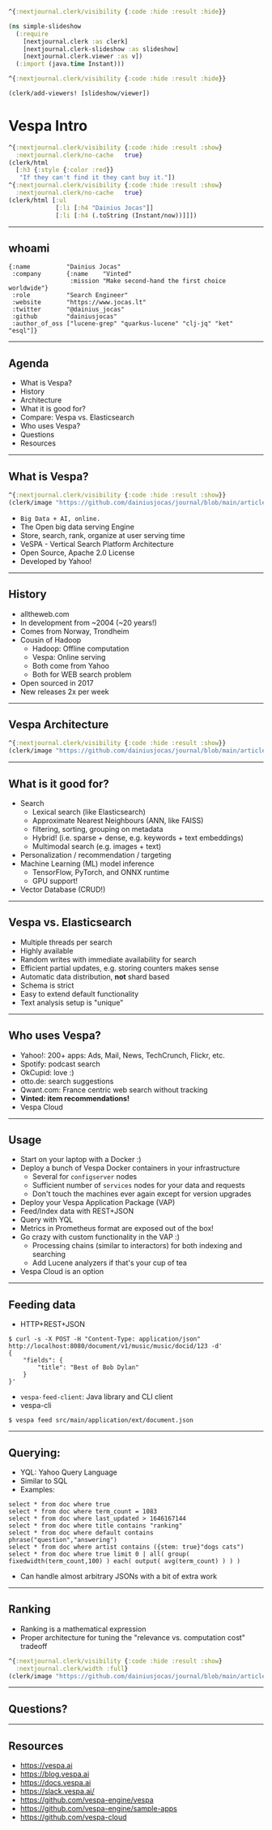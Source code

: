 ```clojure
^{:nextjournal.clerk/visibility {:code :hide :result :hide}}

(ns simple-slideshow
  (:require
    [nextjournal.clerk :as clerk]
    [nextjournal.clerk-slideshow :as slideshow]
    [nextjournal.clerk.viewer :as v])
  (:import (java.time Instant)))

^{:nextjournal.clerk/visibility {:code :hide :result :hide}}

(clerk/add-viewers! [slideshow/viewer])
```

# Vespa Intro

```clojure
^{:nextjournal.clerk/visibility {:code :hide :result :show}
  :nextjournal.clerk/no-cache   true}
(clerk/html
  [:h3 {:style {:color :red}}
   "If they can't find it they cant buy it."])
^{:nextjournal.clerk/visibility {:code :hide :result :show}
  :nextjournal.clerk/no-cache   true}
(clerk/html [:ul
             [:li [:h4 "Dainius Jocas"]]
             [:li [:h4 (.toString (Instant/now))]]])
```

---

## whoami

```edn
{:name          "Dainius Jocas"
 :company       {:name    "Vinted"
                 :mission "Make second-hand the first choice worldwide"}
 :role          "Search Engineer"
 :website       "https://www.jocas.lt"
 :twitter       "@dainius_jocas"
 :github        "dainiusjocas"
 :author_of_oss ["lucene-grep" "quarkus-lucene" "clj-jq" "ket" "esql"]}
```

---

## Agenda

- What is Vespa?
- History
- Architecture
- What it is good for?
- Compare: Vespa vs. Elasticsearch
- Who uses Vespa?
- Questions
- Resources

---

## What is Vespa?

```clojure
^{:nextjournal.clerk/visibility {:code :hide :result :show}}
(clerk/image "https://github.com/dainiusjocas/journal/blob/main/articles/vespa-intro/logo.png?raw=true")
```

- `Big Data + AI, online.`
- The Open big data serving Engine
- Store, search, rank, organize at user serving time
- VeSPA - Vertical Search Platform Architecture
- Open Source, Apache 2.0 License
- Developed by Yahoo!

---

## History

- alltheweb.com
- In development from ~2004 (~20 years!)
- Comes from Norway, Trondheim
- Cousin of Hadoop
  - Hadoop: Offline computation
  - Vespa: Online serving
  - Both come from Yahoo
  - Both for WEB search problem
- Open sourced in 2017
- New releases 2x per week

---

## Vespa Architecture

```clojure
^{:nextjournal.clerk/visibility {:code :hide :result :show}}
(clerk/image "https://github.com/dainiusjocas/journal/blob/main/articles/vespa-intro/vespa-overview.png?raw=true")
```

--- 

## What is it good for?

- Search
  - Lexical search (like Elasticsearch)
  - Approximate Nearest Neighbours (ANN, like FAISS)
  - filtering, sorting, grouping on metadata
  - Hybrid! (i.e. sparse + dense, e.g. keywords + text embeddings)
  - Multimodal search (e.g. images + text)
- Personalization / recommendation / targeting 
- Machine Learning (ML) model inference
  - TensorFlow, PyTorch, and ONNX runtime
  - GPU support!
- Vector Database (CRUD!)

---

[//]: # (## Note on Hybrid search)

[//]: # ()
[//]: # (- Keyword search can get the job done)

[//]: # (- Adding hybrid can help with)

[//]: # (  - When not enough results are retrieved)

[//]: # ()
[//]: # (---)

## Vespa vs. Elasticsearch

- Multiple threads per search
- Highly available
- Random writes with immediate availability for search
- Efficient partial updates, e.g. storing counters makes sense
- Automatic data distribution, **not** shard based
- Schema is strict
- Easy to extend default functionality
- Text analysis setup is "unique"

---

## Who uses Vespa?

- Yahoo!: 200+ apps: Ads, Mail, News, TechCrunch, Flickr, etc.
- Spotify: podcast search
- OkCupid: love :)
- otto.de: search suggestions
- Qwant.com: France centric web search without tracking
- **Vinted: item recommendations!**
- Vespa Cloud

---

## Usage

- Start on your laptop with a Docker :)
- Deploy a bunch of Vespa Docker containers in your infrastructure
  - Several for `configserver` nodes
  - Sufficient number of `services` nodes for your data and requests
  - Don't touch the machines ever again except for version upgrades
- Deploy your Vespa Application Package (VAP)
- Feed/Index data with REST+JSON
- Query with YQL
- Metrics in Prometheus format are exposed out of the box!
- Go crazy with custom functionality in the VAP :)
  - Processing chains (similar to interactors) for both indexing and searching
  - Add Lucene analyzers if that's your cup of tea
- Vespa Cloud is an option

---

## Feeding data

- HTTP+REST+JSON
```shell
$ curl -s -X POST -H "Content-Type: application/json" http://localhost:8080/document/v1/music/music/docid/123 -d'
{
    "fields": {
        "title": "Best of Bob Dylan"
    }
}'
```
- `vespa-feed-client`: Java library and CLI client
- vespa-cli
```shell
$ vespa feed src/main/application/ext/document.json
```
---

## Querying:

- YQL: Yahoo Query Language
- Similar to SQL
- Examples:

```text
select * from doc where true
select * from doc where term_count = 1083
select * from doc where last_updated > 1646167144
select * from doc where title contains "ranking"
select * from doc where default contains phrase("question","answering")
select * from doc where artist contains ({stem: true}"dogs cats")
select * from doc where true limit 0 | all( group( fixedwidth(term_count,100) ) each( output( avg(term_count) ) ) )
```
- Can handle almost arbitrary JSONs with a bit of extra work

---

## Ranking

- Ranking is a mathematical expression
- Proper architecture for tuning the "relevance vs. computation cost" tradeoff

```clojure
^{:nextjournal.clerk/visibility {:code :hide :result :show}
  :nextjournal.clerk/width :full}
(clerk/image "https://github.com/dainiusjocas/journal/blob/main/articles/vespa-intro/phased-ranking.png?raw=true")
```

---

## Questions?

---

## Resources

- https://vespa.ai
- https://blog.vespa.ai
- https://docs.vespa.ai
- https://slack.vespa.ai/
- https://github.com/vespa-engine/vespa
- https://github.com/vespa-engine/sample-apps
- https://github.com/vespa-cloud
